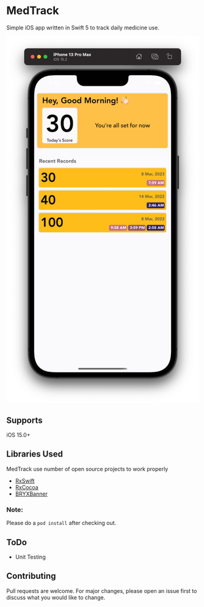 # MedTrack
Simple iOS app written in Swift 5 to track daily medicine use.



![My Image](RepoAssets/screenshot.png)


## Supports

iOS 15.0+


## Libraries Used

MedTrack use number of open source projects to work properly


* [RxSwift](https://github.com/ReactiveX/RxSwift)
* [RxCocoa](https://github.com/ReactiveX/RxSwift/tree/master/RxCocoa)
* [BRYXBanner](https://github.com/bryx-inc/BRYXBanner)

### Note:
Please do a  `pod install` after checking out.


## ToDo

* Unit Testing


## Contributing
Pull requests are welcome. For major changes, please open an issue first to discuss what you would like to change.

    




